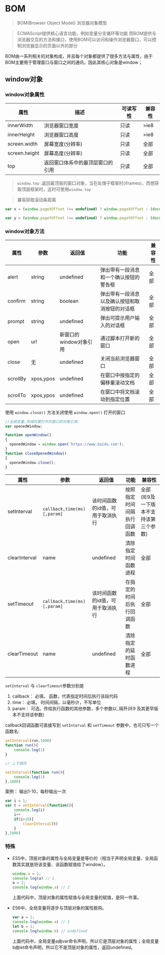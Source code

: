 # BOM
> BOM(Browser Object Model) 浏览器对象模型

> ECMAScript提供核心语言功能，例如变量分支循环等功能
> 而BOM提供与浏览器交互的方法和接口，使用BOM可以访问和操作浏览器窗口，可以控制浏览器显示的页面以外的部分

BOM由一系列相关的对象构成，并且每个对象都提供了很多方法与属性，由于BOM主要用于管理窗口与窗口之间的通讯，因此其核心对象是window；


## window对象

### window对象属性

 属性| 描述| 可读写性 | 兼容性
---|---|---|---
innerWidth | 浏览器窗口宽度 | 只读 | >ie8
innerHeight | 浏览器窗口高度 | 只读 | >ie8
screen.width | 屏幕宽度(分辨率) | 只读 | 全部
screen.height | 屏幕高度(分辨率) | 只读 | 全部
top | 返回窗口体系中的最顶层窗口的引用 | 只读 | 全部

> `window.top` :返回最顶层的窗口对象，当在处理子框架时(iframes)，而想获取顶层框架时，这时可使用`window.top`


> 兼容获取滚动条距离

```js
var x = (window.pageXOffset !== undefined) ? window.pageXOffset : (document.documentElement || document.body.parentNode || document.body).scrollLeft;

var y = (window.pageYOffset !== undefined) ? window.pageYOffset : (document.documentElement || document.body.parentNode || document.body).scrollTop;
```



### window对象方法

  属性 | 参数 | 返回值 | 功能 | 兼容性
---|---|---|---|---
alert | string | undefined | 弹出带有一段消息和一个确认按钮的警告框 | 全部
confirm | string | boolean | 弹出带有一段消息以及确认按钮和取消按钮的对话框 | 全部
prompt | string | undefined | 弹出可提示用户输入的对话框 | 全部
open | url | 新窗口的window对象引用 | 通过脚本打开新的窗口 |全部
close | 无 | undefined | 关闭当前浏览器窗口 |全部
scrollBy | xpos,ypos | undefined | 在窗口中按指定的偏移量滚动文档 | 全部
scrollTo | xpos,ypos | undefined | 在窗口中将文档滚动到指定位置 | 全部

使用 `window.close()` 方法关闭使用 `window.open()` 打开的窗口
```js
//全局变量,存储将要打开的窗口的对象引用.
var openedWindow;

function openWindow()
{
  openedWindow = window.open('https://www.baidu.com');
}
function closeOpenedWindow()
{
  openedWindow.close();
}
```

  属性 | 参数 | 返回值 | 功能 | 兼容性
---|---|---|---|---
setInterval | `callback,time(ms)[,param]` | 该时间函数的id值，可用于取消执行 | 按照指定时间间隔执行回调函数 | 全部(IE9及一下版本不支持该第三个参数)
clearInterval | name | undefined | 清除指定时间函数进程 | 全部
setTimeout | `callback,time(ms)[,param]` | 该时间函数的id值，可用于取消执行 | 在指定的时间后执行回调函数 | 全部
clearTimeout | name | undefined | 清除指定的延时函数进程 | 全部

`setInterval` 与 `clearTimeout`参数分别是
1. callback： 必填。 函数，代表指定时间后执行该段代码
2. time： 必填。 时间间隔，以毫秒计，不写单位
3. param： 可选。传给执行函数的其他参数，多个参数以`,`隔开(IE9 及其更早版本不支持该参数)

callback回调函数可直接写到 `setInterval` 和 `setTimeout` 参数中，也可只写一个函数名:
```js
setInterval(run,1000)
function run(){
    console.log(1)
}

// 上下相同

setInterval(function run(){
    console.log(1)
},1000)
```

案例： 输出1-10，每秒输出一次
```js
var i = 1;
var t = setInterval(function(){
    console.log(i)
    i++
    if(i>10){
        clearInterval(t)
    }
},1000)

```

### 特殊
* ES5中，顶层对象的属性与全局变量是等价的（相当于声明全局变量、全局函数其实就是将该变量、该函数赋值给了window）。
    ```js
    window.a = 1;
    console.log(a) // 1
    a = 2;
    console.log(window.a) // 2
    ```
    上面代码中，顶层对象的属性赋值与全局变量的赋值，是同一件事。

* ES6中，全局变量将逐步与顶层对象的属性脱钩。
    ```js
    var a = 1;
    console.log(window.a) // 1
    let b = 1;
    console.log(window.b) // undefined
    ```
    上面代码中，全局变量a由var命令声明，所以它是顶层对象的属性；全局变量b由let命令声明，所以它不是顶层对象的属性，返回undefined。
